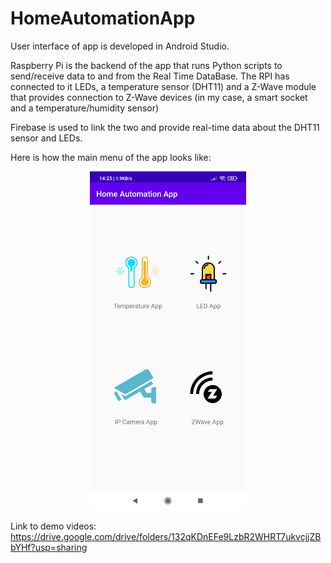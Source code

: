 # HomeAutomationApp
User interface of app is developed in Android Studio.

Raspberry Pi is the backend of the app that runs Python scripts to send/receive data to and from the Real Time DataBase. The RPI has connected to it LEDs, a temperature sensor (DHT11) and a Z-Wave module that provides connection to Z-Wave devices (in my case, a smart socket and a temperature/humidity sensor)

Firebase is used to link the two and provide real-time data about the DHT11 sensor and LEDs.

Here is how the main menu of the app looks like:
<p align="center">
  <img src="https://github.com/corneavlad98/HomeAutomationApp/blob/main/HomeAutomationApp.jpg" alt="Your image title" width="250"/>
</p>

Link to demo videos: https://drive.google.com/drive/folders/132qKDnEFe9LzbR2WHRT7ukvcjjZBbYHf?usp=sharing

